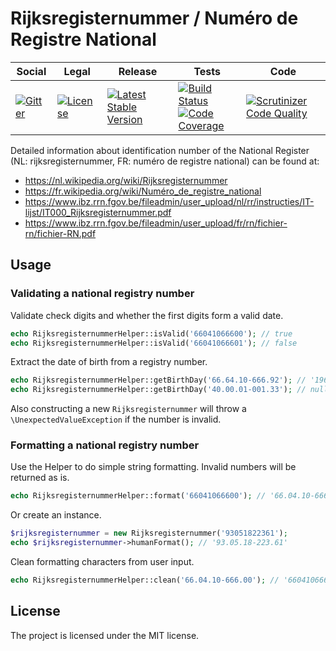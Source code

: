 # Rijksregisternummer / Numéro de Registre National

<table>
<thead>
<tr>
<th>Social</th>
<th>Legal</th>
<th>Release</th>
<th>Tests</th>
<th>Code</th>
</tr>
</thead>
<tbody>
<tr>
<td>
<a href="https://gitter.im/SetBased/php-rijksregisternummer?utm_source=badge&utm_medium=badge&utm_campaign=pr-badge"><img src="https://badges.gitter.im/SetBased/php-rijksregisternummer.svg" alt="Gitter"/></a>
</td>
<td>
<a href="https://packagist.org/packages/setbased/rijksregisternummer"><img src="https://poser.pugx.org/setbased/rijksregisternummer/license" alt="License"/></a>
</td>
<td>
<a href="https://packagist.org/packages/setbased/rijksregisternummer"><img src="https://poser.pugx.org/setbased/rijksregisternummer/v/stable" alt="Latest Stable Version"/></a>
</td>
<td>
<a href="https://github.com/SetBased/php-rijksregisternummer/actions/workflows/ci.yml"><img src="https://github.com/SetBased/php-rijksregisternummer/actions/workflows/ci.yml/badge.svg" alt="Build Status"/></a><br/>
<a href="https://codecov.io/gh/SetBased/php-rijksregisternummer"><img src="https://codecov.io/gh/SetBased/php-rijksregisternummer/branch/master/graph/badge.svg" alt="Code Coverage"/></a>
</td>
<td>
<a href="https://scrutinizer-ci.com/g/SetBased/php-rijksregisternummer/?branch=master"><img src="https://scrutinizer-ci.com/g/SetBased/php-rijksregisternummer/badges/quality-score.png?b=master" alt="Scrutinizer Code Quality"/></a>
</td>
</tr>
</tbody>
</table>

Detailed information about identification number of the National Register (NL: rijksregisternummer, FR: numéro de registre national) can be found at:
* https://nl.wikipedia.org/wiki/Rijksregisternummer
* https://fr.wikipedia.org/wiki/Numéro_de_registre_national
* https://www.ibz.rrn.fgov.be/fileadmin/user_upload/nl/rr/instructies/IT-lijst/IT000_Rijksregisternummer.pdf
* https://www.ibz.rrn.fgov.be/fileadmin/user_upload/fr/rn/fichier-rn/fichier-RN.pdf
 
## Usage

### Validating a national registry number

Validate check digits and whether the first digits form a valid date. 

```php
echo RijksregisternummerHelper::isValid('66041066600'); // true
echo RijksregisternummerHelper::isValid('66041066601'); // false
```

Extract the date of birth from a registry number.

```php
echo RijksregisternummerHelper::getBirthDay('66.64.10-666.92'); // '1966-04-10'
echo RijksregisternummerHelper::getBirthDay('40.00.01-001.33'); // null
```

Also constructing a new `Rijksregisternummer` will throw a `\UnexpectedValueException` if the number is invalid.

### Formatting a national registry number

Use the Helper to do simple string formatting. Invalid numbers will be returned as is.

```php
echo RijksregisternummerHelper::format('66041066600'); // '66.04.10-666.00'
```

Or create an instance.

```php
$rijksregisternummer = new Rijksregisternummer('93051822361');
echo $rijksregisternummer->humanFormat(); // '93.05.18-223.61'
```

Clean formatting characters from user input.

```php
echo RijksregisternummerHelper::clean('66.04.10-666.00'); // '66041066600'
```

##  License
  
The project is licensed under the MIT license.
